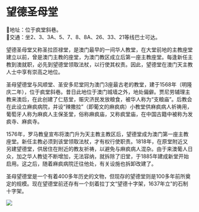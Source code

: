 # 望德圣母堂  
📍地址：位于疯堂斜巷。  
🚌交通：坐2、3、3A、5、7、8、8A、26、33、21等线巴士可达。  

望德圣母堂又称圣拉匝禄堂，是澳门最早的一间华人教堂，在大堂前地的主教座堂建立以前，曾是澳门主教的座堂，为澳门教区成立后第一座主教座堂。每逢新任主教到澳就职，必先到望德堂领取法杖，以行使其权责。因此，望德堂在澳门天主教人士中享有崇高之地位。  

圣母望德堂与风顺堂、圣安多尼堂同为澳门3座最古老的教堂，建于1568年（明隆庆二年），位于疯堂斜巷。昔日此地位于澳门城墙之外，地处偏僻。贾尼劳辅理主教来澳后，在此创建了仁慈堂，赈灾济民发放粮食，被华人称为“支粮庙”。后教会在此设立麻疯病院，并设“辣撒拉”（即葡文的麻疯病）小教堂供麻疯病人祈祷用，葡萄牙人称为麻疯人主保圣堂，俗称麻疯庙，又称疯堂庙，在中国古籍中被称为发疯寺、麻疯寺。  

1576年，罗马教皇宣布将澳门升为天主教主教区后，望德堂成为澳门第一座主教座堂。新任主教必须到该堂领取法杖，才有权行使职责。1818年，在原堂附近又另建望德堂，供居住在附近的教友祈祷，以避免与麻疯病人混杂。由于来澳葡人日众，加之华人教徒不断增加，无法容纳，就拆除了旧堂，于1885年建成新堂开始启用。这之后，随着麻疯病院迁往他处，有关设施也拆卸改建了。  

圣母望德堂是一个有着400多年历史的文物，但现存的望德堂则是100多年前所奠定的规模。现在望德堂前还存有一个刻着拉丁文“望德十字架，1637年立”的石制十字架。  

![](https://raw.gitmirror.com/szqq0512/Pic/main/img/202201212104053.png)  

